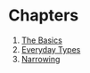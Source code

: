# Chapters

1. [The Basics](docs/basics.md)
2. [Everyday Types](docs/everyday_types.md)
3. [Narrowing](docs/narrowing.md)
